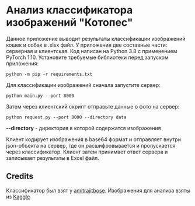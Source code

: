 # Анализ классификатора изображений "Котопес"

Данное приложение выводит результаты классификации изображений кошек и собак в .xlsx файл. У приложения две составные части: серверная и клиентская. Код написан на Python 3.8 с применением PyTorch 1.10. Установите требуемые библиотеки перед запуском приложения:

```
python -m pip -r requirements.txt
```

Для классификации изображений сначала запустите сервер:

```
python main.py --port 8000
```

Затем через клиентский скрипт отправьте данные о фото на сервер:

```
python request.py --port 8000 --directory data
```

**--directory** - директория в которой содержатся изображения

Клиент кодирует изображения в base64 формат и отправляет внутри json-объекта на сервер, где он расшифровывается и пропускается через классификатор. Клиент затем принимает ответ сервера и записывает результаты в Excel файл.

## Credits

Классификатор был взят у [amitrajitbose](https://github.com/amitrajitbose/cat-v-dog-classifier-pytorch).
Изображения для анализа взяты из [Kaggle](https://www.kaggle.com/chetankv/dogs-cats-images)
